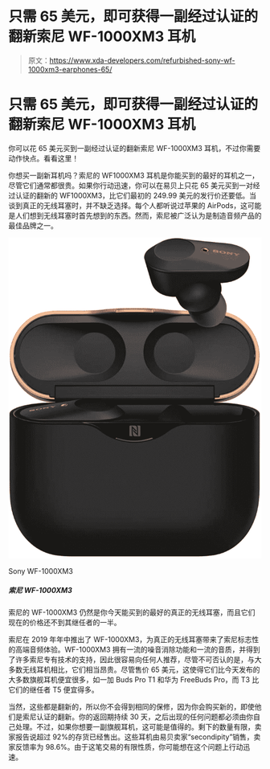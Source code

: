 # 只需 65 美元，即可获得一副经过认证的翻新索尼 WF-1000XM3 耳机

> 原文：<https://www.xda-developers.com/refurbished-sony-wf-1000xm3-earphones-65/>

# 只需 65 美元，即可获得一副经过认证的翻新索尼 WF-1000XM3 耳机

你可以花 65 美元买到一副经过认证的翻新索尼 WF-1000XM3 耳机，不过你需要动作快点。看看这里！

你想买一副新耳机吗？索尼的 WF1000XM3 耳机是你能买到的最好的耳机之一，尽管它们通常都很贵。如果你行动迅速，你可以在易贝上只花 65 美元买到一对经过认证的翻新的 WF1000XM3，比它们最初的 249.99 美元的发行价还要低。当谈到真正的无线耳塞时，并不缺乏选择。每个人都听说过苹果的 AirPods，这可能是人们想到无线耳塞时首先想到的东西。然而，索尼被广泛认为是制造音频产品的最佳品牌之一。

 <picture>![Sony's WF-1000XM3 are still among the best true wireless earbuds you can buy today, and they now cost a significant amount less than their successor.](img/9b89b34fe2a39180643825b267e0446f.png)</picture> 

Sony WF-1000XM3

##### 索尼 WF-1000XM3

索尼的 WF-1000XM3 仍然是你今天能买到的最好的真正的无线耳塞，而且它们现在的价格还不到其继任者的一半。

索尼在 2019 年年中推出了 WF-1000XM3，为真正的无线耳塞带来了索尼标志性的高端音频体验。WF-1000XM3 拥有一流的噪音消除功能和一流的音质，并得到了许多索尼专有技术的支持，因此很容易向任何人推荐，尽管不可否认的是，与大多数无线耳机相比，它们相当昂贵。尽管售价 65 美元，这使得它们比今天发布的大多数旗舰耳机便宜很多，如一加 Buds Pro T1 和华为 FreeBuds Pro，而 T3 比它们的继任者 T5 便宜得多。

当然，这些都是翻新的，所以你不会得到相同的保修，因为你会购买新的，即使他们是索尼认证的翻新。你的返回期持续 30 天，之后出现的任何问题都必须由你自己处理。不过，如果你想要一副旗舰耳机，这可能是值得的。剩下的数量有限，卖家报告说超过 92%的存货已经售出。这些耳机由易贝卖家“secondipity”销售，卖家反馈率为 98.6%。由于这笔交易的有限性质，你可能想在这个问题上行动迅速。